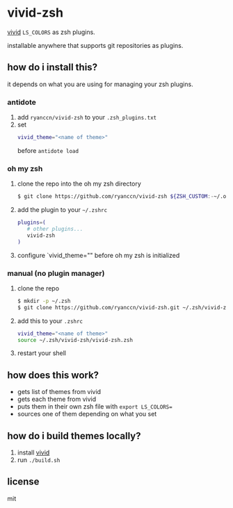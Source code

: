 # vivid-zsh

[vivid](https://github.com/sharkdp/vivid) `LS_COLORS` as zsh plugins.

installable anywhere that supports git repositories as plugins.

## how do i install this?

it depends on what you are using for managing your zsh plugins.

### antidote

1. add `ryanccn/vivid-zsh` to your `.zsh_plugins.txt`
2. set
   ```sh
   vivid_theme="<name of theme>"
   ```
   before `antidote load`

### oh my zsh

1. clone the repo into the oh my zsh directory
   ```sh
   $ git clone https://github.com/ryanccn/vivid-zsh ${ZSH_CUSTOM:-~/.oh-my-zsh/custom}/plugins/vivid-zsh
   ```
2. add the plugin to your `~/.zshrc`
   ```sh
   plugins=(
      # other plugins...
      vivid-zsh
   )
   ```
3. configure `vivid_theme="<name of theme>" before oh my zsh is initialized

### manual (no plugin manager)

1. clone the repo
   ```bash
   $ mkdir -p ~/.zsh
   $ git clone https://github.com/ryanccn/vivid-zsh.git ~/.zsh/vivid-zsh
   ```
2. add this to your `.zshrc`
   ```sh
   vivid_theme="<name of theme>"
   source ~/.zsh/vivid-zsh/vivid-zsh.zsh
   ```
3. restart your shell

## how does this work?

- gets list of themes from vivid
- gets each theme from vivid
- puts them in their own zsh file with `export LS_COLORS=`
- sources one of them depending on what you set

## how do i build themes locally?

1. install [vivid](https://github.com/sharkdp/vivid)
2. run `./build.sh`

## license

mit
